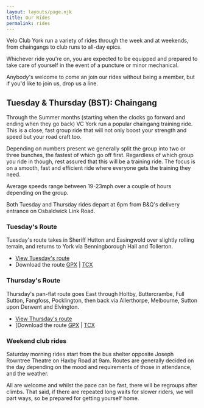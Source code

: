 ```yaml
---
layout: layouts/page.njk
title: Our Rides
permalink: rides
---
```

Velo Club York run a variety of rides through the week and at weekends, from chaingangs to club runs to all-day epics.

Whichever ride you're on, you are expected to be equipped and prepared to take care of yourself in the event of a puncture or minor mechanical.

Anybody's welcome to come an join our rides without being a member, but if you'd like to join us, drop us a line.


## Tuesday & Thursday (BST): Chaingang

Through the Summer months (starting when the clocks go forward and ending when they go back) VC York run a popular chaingang training ride. This is a close, fast group ride that will not only boost your strength and speed but your road craft too. 

Depending on numbers present we generally split the group into two or three bunches, the fastest of which go off first. Regardless of which group you ride in though, rest assured that this will be a training ride. The focus is on a smooth, fast and efficient ride where everyone gets the training they need.

Average speeds range between 19-23mph over a couple of hours depending on the group.

Both Tuesday and Thursday rides depart at 6pm from B&Q's delivery entrance on Osbaldwick Link Road.

### Tuesday's Route 

Tuesday's route takes in Sheriff Hutton and Easingwold over slightly rolling terrain, and returns to York via Benningborough Hall and Tollerton. 

* [View Tuesday's route](https://veloviewer.com/routes/4491353)
* Download the route [GPX](http://veloclubyork.co.uk/s/VC-York-Tuesday-Chaingang.gpx) | [TCX](http://veloclubyork.co.uk/s/VC-York-Tuesday-Chaingang.tcx)

### Thursday's Route

Thursday's pan-flat route goes East through Holtby, Buttercrambe, Full Sutton, Fangfoss, Pocklington, then back via Allerthorpe, Melbourne, Sutton upon Derwent and Elvington.

* [View Thursday's route](https://veloviewer.com/routes/4491505)
* [Download the route [GPX](http://veloclubyork.co.uk/s/VC-York-Thursday-Chaingang.gpx) | [TCX](http://veloclubyork.co.uk/s/VC-York-Thursday-Chaingang.tcx)

### Weekend club rides

Saturday morning rides start from the bus shelter opposite Joseph Rowntree Theatre on Haxby Road at 9am. Routes are generally decided on the day depending on the mood and requirements of those in attendance, and the weather.

All are welcome and whilst the pace can be fast, there will be regroups after climbs. That said, if there are repeated long waits for slower riders, we will part ways, so be prepared for getting yourself home.
